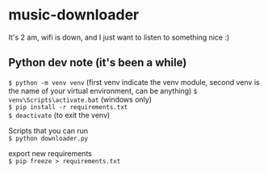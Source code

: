 # music-downloader
It's 2 am, wifi is down, and I just want to listen to something nice :)

## Python dev note (it's been a while)
`$ python -m venv venv` (first venv indicate the venv module, second venv is the name of your virtual environment, can be anything)
`$ venv\Scripts\activate.bat` (windows only)  <br>
`$ pip install -r requirements.txt` <br>
`$ deactivate` (to exit the venv)


Scripts that you can run <br>
`$ python downloader.py`


export new requirements <br>
`$ pip freeze > requirements.txt`
